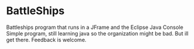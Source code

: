 # BattleShips
Battleships program that runs in a JFrame and the Eclipse Java Console
Simple program, still learning java so the organization might be bad. But ill get there. Feedback is welcome.
